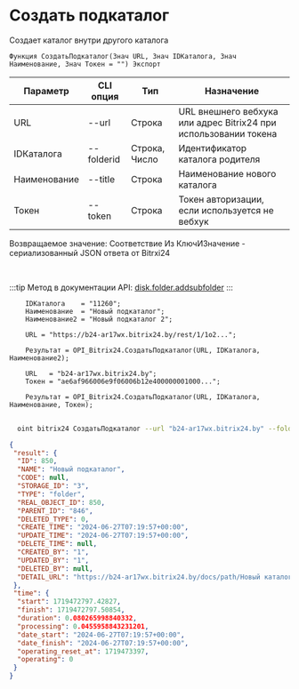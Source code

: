 ﻿---
sidebar_position: 2
---

# Создать подкаталог
 Создает каталог внутри другого каталога



`Функция СоздатьПодкаталог(Знач URL, Знач IDКаталога, Знач Наименование, Знач Токен = "") Экспорт`

  | Параметр | CLI опция | Тип | Назначение |
  |-|-|-|-|
  | URL | --url | Строка | URL внешнего вебхука или адрес Bitrix24 при использовании токена |
  | IDКаталога | --folderid | Строка, Число | Идентификатор каталога родителя |
  | Наименование | --title | Строка | Наименование нового каталога |
  | Токен | --token | Строка | Токен авторизации, если используется не вебхук |

  
  Возвращаемое значение:   Соответствие Из КлючИЗначение - сериализованный JSON ответа от Bitrxi24

<br/>

:::tip
Метод в документации API: [disk.folder.addsubfolder](https://dev.1c-bitrix.ru/rest_help/disk/folder/disk_folder_addsubfolder.php)
:::
<br/>


```bsl title="Пример кода"
    IDКаталога    = "11260";
    Наименование  = "Новый подкаталог";
    Наименование2 = "Новый подкаталог 2";

    URL = "https://b24-ar17wx.bitrix24.by/rest/1/1o2...";

    Результат = OPI_Bitrix24.СоздатьПодкаталог(URL, IDКаталога, Наименование2);

    URL   = "b24-ar17wx.bitrix24.by";
    Токен = "ae6af966006e9f06006b12e400000001000...";

    Результат = OPI_Bitrix24.СоздатьПодкаталог(URL, IDКаталога, Наименование, Токен);
```



```sh title="Пример команды CLI"
    
  oint bitrix24 СоздатьПодкаталог --url "b24-ar17wx.bitrix24.by" --folderid "2490" --title %title% --token "56898d66006e9f06006b12e400000001000..."

```

```json title="Результат"
{
 "result": {
  "ID": 850,
  "NAME": "Новый подкаталог",
  "CODE": null,
  "STORAGE_ID": "3",
  "TYPE": "folder",
  "REAL_OBJECT_ID": 850,
  "PARENT_ID": "846",
  "DELETED_TYPE": 0,
  "CREATE_TIME": "2024-06-27T07:19:57+00:00",
  "UPDATE_TIME": "2024-06-27T07:19:57+00:00",
  "DELETE_TIME": null,
  "CREATED_BY": "1",
  "UPDATED_BY": "1",
  "DELETED_BY": null,
  "DETAIL_URL": "https://b24-ar17wx.bitrix24.by/docs/path/Новый каталог/Новый подкаталог"
 },
 "time": {
  "start": 1719472797.42827,
  "finish": 1719472797.50854,
  "duration": 0.080265998840332,
  "processing": 0.0455958843231201,
  "date_start": "2024-06-27T07:19:57+00:00",
  "date_finish": "2024-06-27T07:19:57+00:00",
  "operating_reset_at": 1719473397,
  "operating": 0
 }
}
```
